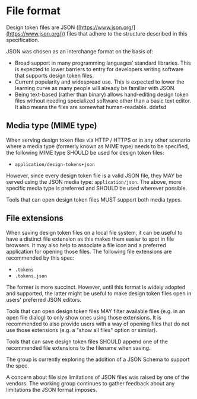 # File format

Design token files are JSON ([https://www.json.org/](https://www.json.org/)) files that adhere to the structure described in this specification.

JSON was chosen as an interchange format on the basis of:

- Broad support in many programming languages' standard libraries. This is expected to lower barriers to entry for developers writing software that supports design token files.
- Current popularity and widespread use. This is expected to lower the learning curve as many people will already be familiar with JSON.
- Being text-based (rather than binary) allows hand-editing design token files without needing specialized software other than a basic text editor. It also means the files are somewhat human-readable.
  ddsfsd

## Media type (MIME type)

When serving design token files via HTTP / HTTPS or in any other scenario where a media type (formerly known as MIME type) needs to be specified, the following MIME type SHOULD be used for design token files:

- `application/design-tokens+json`

However, since every design token file is a valid JSON file, they MAY be served using the JSON media type: `application/json`. The above, more specific media type is preferred and SHOULD be used wherever possible.

Tools that can open design token files MUST support both media types.

## File extensions

When saving design token files on a local file system, it can be useful to have a distinct file extension as this makes them easier to spot in file browsers. It may also help to associate a file icon and a preferred application for opening those files. The following file extensions are recommended by this spec:

- `.tokens`
- `.tokens.json`

The former is more succinct. However, until this format is widely adopted and supported, the latter might be useful to make design token files open in users' preferred JSON editors.

Tools that can open design token files MAY filter available files (e.g. in an open file dialog) to only show ones using those extensions. It is recommended to also provide users with a way of opening files that do not use those extensions (e.g. a "show all files" option or similar).

Tools that can save design token files SHOULD append one of the recommended file extensions to the filename when saving.

<p class="ednote" title="JSON schema">
  The group is currently exploring the addition of a JSON Schema to support the spec.
</p>

<p class="ednote" title="JSON file size limitations">
  A concern about file size limitations of JSON files was raised by one of the vendors. The working group continues to gather feedback about any limitations the JSON format imposes.
</p>
